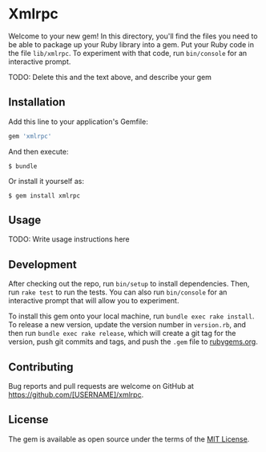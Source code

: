 # Xmlrpc

Welcome to your new gem! In this directory, you'll find the files you need to be able to package up your Ruby library into a gem. Put your Ruby code in the file `lib/xmlrpc`. To experiment with that code, run `bin/console` for an interactive prompt.

TODO: Delete this and the text above, and describe your gem

## Installation

Add this line to your application's Gemfile:

```ruby
gem 'xmlrpc'
```

And then execute:

    $ bundle

Or install it yourself as:

    $ gem install xmlrpc

## Usage

TODO: Write usage instructions here

## Development

After checking out the repo, run `bin/setup` to install dependencies. Then, run `rake test` to run the tests. You can also run `bin/console` for an interactive prompt that will allow you to experiment.

To install this gem onto your local machine, run `bundle exec rake install`. To release a new version, update the version number in `version.rb`, and then run `bundle exec rake release`, which will create a git tag for the version, push git commits and tags, and push the `.gem` file to [rubygems.org](https://rubygems.org).

## Contributing

Bug reports and pull requests are welcome on GitHub at https://github.com/[USERNAME]/xmlrpc.


## License

The gem is available as open source under the terms of the [MIT License](http://opensource.org/licenses/MIT).

